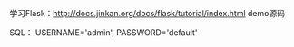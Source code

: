 学习Flask：http://docs.jinkan.org/docs/flask/tutorial/index.html
demo源码

SQL：
USERNAME='admin',
PASSWORD='default'